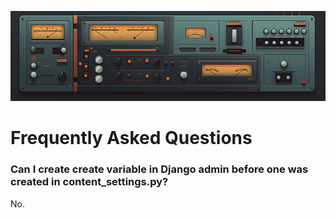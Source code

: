 ![Django Content Settings](img/title_7.png)

# Frequently Asked Questions

### Can I create create variable in Django admin before one was created in content_settings.py?

No. 